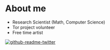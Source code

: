 # About me

- Research Scientist (Math, Computer Science)
- Tor project volunteer
- Free time artist

[![github-readme-twitter](https://github-readme-twitter.gazf.vercel.app/api?id=SamdneyTweet)](https://github.com/gazf/github-readme-twitter)
